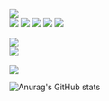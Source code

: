 <img src="https://img.shields.io/badge/Python-3776AB?style=plastic&logo=Python&logoColor=white"> <br> <img src="https://img.shields.io/badge/JupyterNotebook-F37626?style=plastic&logo=Jupyter&logoColor=white"> <img src="https://img.shields.io/badge/Selenium-43B02A?style=plastic&logo=Selenium&logoColor=white"> <img src="https://img.shields.io/badge/pandas-150458?style=plastic&logo=pandas&logoColor=white"> <img src="https://img.shields.io/badge/TensroFlow-FF6F00?style=plastic&logo=TensorFlow&logoColor=white"> <img src="https://img.shields.io/badge/PyTorch-EE4C2C?style=plastic&logo=PyTorch&logoColor=white"> <br><br> <img src="https://img.shields.io/badge/R-276DC3?style=plastic&logo=R&logoColor=white"> <br> <img src="https://img.shields.io/badge/RStudio-75AADB?style=plastic&logo=RStudio&logoColor=white"> <br><br> <img src="https://img.shields.io/badge/Java-F78C40?style=plastic&logo=OpenJDK&logoColor=white"> 

![Anurag's GitHub stats](https://github-readme-stats.vercel.app/api?username=Mongmwa&show_icons=true&theme=radical)
